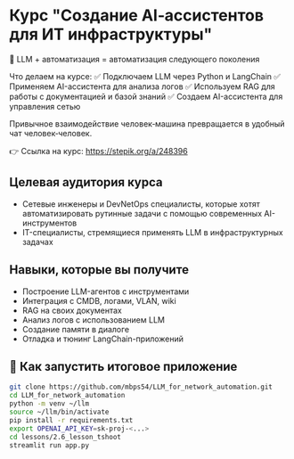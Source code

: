 # Курс "Создание AI‑ассистентов для ИТ инфраструктуры"

🚀 LLM + автоматизация = автоматизация следующего поколения

Что делаем на курсе:
✅ Подключаем LLM через Python и LangChain
✅ Применяем AI-ассистента для анализа логов
✅ Используем RAG для работы с документацией и базой знаний
✅ Создаем AI-ассистента для управления сетью

Привычное взаимодействие человек‑машина превращается в удобный чат человек‑человек.

👉 Ссылка на курс: https://stepik.org/a/248396

## Целевая аудитория курса

- Сетевые инженеры и DevNetOps специалисты, которые хотят автоматизировать рутинные задачи с помощью современных AI-инструментов
- IT-специалисты, стремящиеся применять LLM в инфраструктурных задачах

## Навыки, которые вы получите

- Построение LLM-агентов с инструментами
- Интеграция с CMDB, логами, VLAN, wiki
- RAG на своих документах
- Анализ логов с использованием LLM
- Создание памяти в диалоге
- Отладка и тюнинг LangChain-приложений

## 🚀 Как запустить итоговое приложение

```bash
git clone https://github.com/mbps54/LLM_for_network_automation.git
cd LLM_for_network_automation
python -m venv ~/llm
source ~/llm/bin/activate
pip install -r requirements.txt
export OPENAI_API_KEY=sk-proj-<...>
cd lessons/2.6_lesson_tshoot
streamlit run app.py
```
